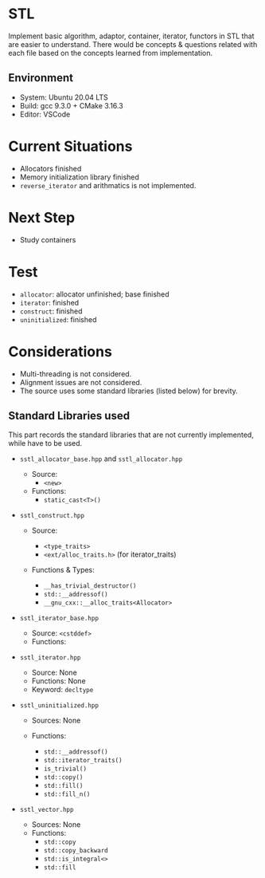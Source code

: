 # STL

Implement basic algorithm, adaptor, container, iterator, functors in STL that are easier to understand. There would be concepts & questions related with each file based on the concepts learned from implementation. 

## Environment

- System: Ubuntu 20.04 LTS
- Build: gcc 9.3.0 + CMake 3.16.3
- Editor: VSCode

# Current Situations
 - Allocators finished
 - Memory initialization library finished
 - `reverse_iterator` and arithmatics is not implemented. 

# Next Step

- Study containers

# Test

- `allocator`: allocator unfinished; base finished
- `iterator`: finished
- `construct`: finished
- `uninitialized`: finished

# Considerations

 - Multi-threading is not considered. 
 - Alignment issues are not considered.
 - The source uses some standard libraries (listed below) for brevity. 

## Standard Libraries used

This part records the standard libraries that are not currently implemented, while have to be used. 

- `sstl_allocator_base.hpp` and `sstl_allocator.hpp`
  - Source: 
    - `<new>`
  - Functions: 
    - `static_cast<T>()`

- `sstl_construct.hpp`

  - Source: 
    - `<type_traits>`
    - `<ext/alloc_traits.h>` (for iterator_traits)

  - Functions & Types: 
    - `__has_trivial_destructor()`
    - `std::__addressof()`
    - `__gnu_cxx::__alloc_traits<Allocator>`

- `sstl_iterator_base.hpp`
  - Source: `<cstddef>`
  - Functions:

- `sstl_iterator.hpp`
  - Source: None
  - Functions: None
  - Keyword: `decltype`

- `sstl_uninitialized.hpp`
  - Sources: None

  - Functions: 
    - `std::__addressof()`
    - `std::iterator_traits()`
    - `is_trivial()`
    - `std::copy()`
    - `std::fill()`
    - `std::fill_n()`

- `sstl_vector.hpp`
  - Sources: None
  - Functions: 
    - `std::copy`
    - `std::copy_backward`
    - `std::is_integral<>`
    - `std::fill`
